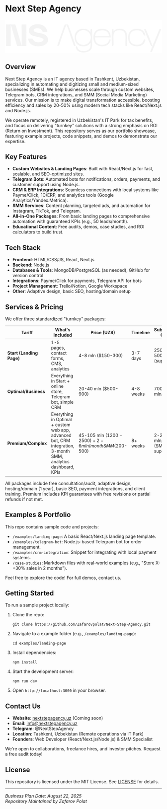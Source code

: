# Next Step Agency

![Next Step Agency Logo](/public/logo2.png) <!-- Replace with actual logo path if available -->

## Overview

Next Step Agency is an IT agency based in Tashkent, Uzbekistan, specializing in automating and digitizing small and medium-sized businesses (SMEs). We help businesses scale through custom websites, Telegram bots, CRM integrations, and SMM (Social Media Marketing) services. Our mission is to make digital transformation accessible, boosting efficiency and sales by 20-50% using modern tech stacks like React/Next.js and Node.js.

We operate remotely, registered in Uzbekistan's IT Park for tax benefits, and focus on delivering "turnkey" solutions with a strong emphasis on ROI (Return on Investment). This repository serves as our portfolio showcase, featuring example projects, code snippets, and demos to demonstrate our expertise.

## Key Features

- **Custom Websites & Landing Pages**: Built with React/Next.js for fast, scalable, and SEO-optimized sites.
- **Telegram Bots**: Automated bots for notifications, orders, payments, and customer support using Node.js.
- **CRM & ERP Integrations**: Seamless connections with local systems like Payme/Click, 1C/ERP, and analytics tools (Google Analytics/Yandex.Metrica).
- **SMM Services**: Content planning, targeted ads, and automation for Instagram, TikTok, and Telegram.
- **All-in-One Packages**: From basic landing pages to comprehensive automation with guaranteed KPIs (e.g., 50 leads/month).
- **Educational Content**: Free audits, demos, case studies, and ROI calculators to build trust.

## Tech Stack

- **Frontend**: HTML/CSS/JS, React, Next.js
- **Backend**: Node.js
- **Databases & Tools**: MongoDB/PostgreSQL (as needed), GitHub for version control
- **Integrations**: Payme/Click for payments, Telegram API for bots
- **Project Management**: Trello/Notion, Google Workspace
- **Other**: Adaptive design, basic SEO, hosting/domain setup

## Services & Pricing

We offer three standardized "turnkey" packages:

| Tariff | What's Included | Price (UZS) | Timeline | Subscription Option |
|--------|-----------------|-------------|----------|---------------------|
| **Start (Landing Page)** | 1-5 pages, contact forms, CMS, analytics | 4-8 mln ($150-300) | 3-7 days | 250-500k/month (support) |
| **Optimal/Business** | Everything in Start + online store, Telegram bot, simple CRM | 20-40 mln ($500-900) | 4-8 weeks | 700k-1 mln/month |
| **Premium/Complex** | Everything in Optimal + custom web app, advanced bot, CRM integration, 3-month SMM, analytics dashboard, KPIs | 45-105 mln ($1200-2500) + 2-6 mln/month SMM ($200-500) | 8+ weeks | 2-2.2 mln/month (SMM + support) |

All packages include free consultation/audit, adaptive design, hosting/domain (1 year), basic SEO, payment integrations, and client training. Premium includes KPI guarantees with free revisions or partial refunds if not met.

## Examples & Portfolio

This repo contains sample code and projects:
- `/examples/landing-page`: A basic React/Next.js landing page template.
- `/examples/telegram-bot`: Node.js-based Telegram bot for order management.
- `/examples/crm-integration`: Snippet for integrating with local payment systems.
- `/case-studies`: Markdown files with real-world examples (e.g., "Store X: +30% sales in 2 months").

Feel free to explore the code! For full demos, contact us.

## Getting Started

To run a sample project locally:

1. Clone the repo:
   ```
   git clone https://github.com/Zafarovpolat/Next-Step-Agency.git
   ```
2. Navigate to a example folder (e.g., `/examples/landing-page`):
   ```
   cd examples/landing-page
   ```
3. Install dependencies:
   ```
   npm install
   ```
4. Start the development server:
   ```
   npm run dev
   ```
5. Open `http://localhost:3000` in your browser.

## Contact Us

- **Website**: [nextstepagency.uz](https://nextstepagency.uz) (Coming soon)
- **Email**: info@nextstepagency.uz
- **Telegram**: @NextStepAgency
- **Location**: Tashkent, Uzbekistan (Remote operations via IT Park)
- **Founders**: Web Developer (React/Next.js/Node.js) & SMM Specialist

We're open to collaborations, freelance hires, and investor pitches. Request a free audit today!

## License

This repository is licensed under the MIT License. See [LICENSE](LICENSE) for details.

---

*Business Plan Date: August 22, 2025*  
*Repository Maintained by Zafarov Polat*
